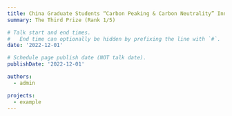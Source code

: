 ```yaml
---
title: China Graduate Students “Carbon Peaking & Carbon Neutrality” Innovation and Creativity Competition 2022
summary: The Third Prize (Rank 1/5)

# Talk start and end times.
#   End time can optionally be hidden by prefixing the line with `#`.
date: '2022-12-01'

# Schedule page publish date (NOT talk date).
publishDate: '2022-12-01'

authors:
  - admin

projects:
  - example
---
```


